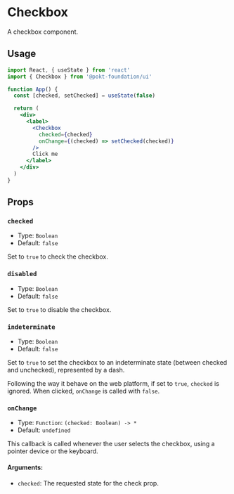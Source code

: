 # Checkbox

A checkbox component.

## Usage

```jsx
import React, { useState } from 'react'
import { Checkbox } from '@pokt-foundation/ui'

function App() {
  const [checked, setChecked] = useState(false)

  return (
    <div>
      <label>
        <Checkbox
          checked={checked}
          onChange={(checked) => setChecked(checked)}
        />
        Click me
      </label>
    </div>
  )
}
```

## Props

### `checked`

- Type: `Boolean`
- Default: `false`

Set to `true` to check the checkbox.

### `disabled`

- Type: `Boolean`
- Default: `false`

Set to `true` to disable the checkbox.

### `indeterminate`

- Type: `Boolean`
- Default: `false`

Set to `true` to set the checkbox to an indeterminate state (between checked and unchecked), represented by a dash.

Following the way it behave on the web platform, if set to `true`, `checked` is ignored. When clicked, `onChange` is called with `false`.

### `onChange`

- Type: `Function`: `(checked: Boolean) -> *`
- Default: `undefined`

This callback is called whenever the user selects the checkbox, using a pointer device or the keyboard.

#### Arguments:

- `checked`: The requested state for the check prop.

